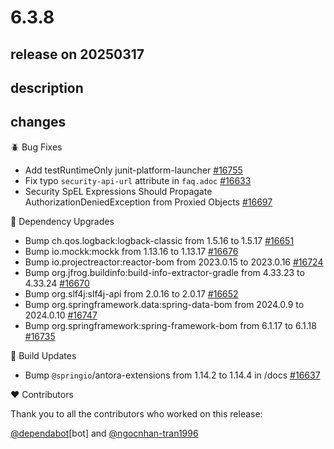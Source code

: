 # 6.3.8

## release on 20250317
## description
## changes
🪲 Bug Fixes

* Add testRuntimeOnly junit-platform-launcher <a href="https://github.com/spring-projects/spring-security/issues/16755" data-hovercard-type="issue" data-hovercard-url="/spring-projects/spring-security/issues/16755/hovercard">#16755</a>
* Fix typo <code>security-api-url</code> attribute in <code>faq.adoc</code> <a href="https://github.com/spring-projects/spring-security/pull/16633" data-hovercard-type="pull_request" data-hovercard-url="/spring-projects/spring-security/pull/16633/hovercard">#16633</a>
* Security SpEL Expressions Should Propagate AuthorizationDeniedException from Proxied Objects <a href="https://github.com/spring-projects/spring-security/issues/16697" data-hovercard-type="issue" data-hovercard-url="/spring-projects/spring-security/issues/16697/hovercard">#16697</a>

🔨 Dependency Upgrades

* Bump ch.qos.logback:logback-classic from 1.5.16 to 1.5.17 <a href="https://github.com/spring-projects/spring-security/pull/16651" data-hovercard-type="pull_request" data-hovercard-url="/spring-projects/spring-security/pull/16651/hovercard">#16651</a>
* Bump io.mockk:mockk from 1.13.16 to 1.13.17 <a href="https://github.com/spring-projects/spring-security/pull/16676" data-hovercard-type="pull_request" data-hovercard-url="/spring-projects/spring-security/pull/16676/hovercard">#16676</a>
* Bump io.projectreactor:reactor-bom from 2023.0.15 to 2023.0.16 <a href="https://github.com/spring-projects/spring-security/pull/16724" data-hovercard-type="pull_request" data-hovercard-url="/spring-projects/spring-security/pull/16724/hovercard">#16724</a>
* Bump org.jfrog.buildinfo:build-info-extractor-gradle from 4.33.23 to 4.33.24 <a href="https://github.com/spring-projects/spring-security/pull/16670" data-hovercard-type="pull_request" data-hovercard-url="/spring-projects/spring-security/pull/16670/hovercard">#16670</a>
* Bump org.slf4j:slf4j-api from 2.0.16 to 2.0.17 <a href="https://github.com/spring-projects/spring-security/pull/16652" data-hovercard-type="pull_request" data-hovercard-url="/spring-projects/spring-security/pull/16652/hovercard">#16652</a>
* Bump org.springframework.data:spring-data-bom from 2024.0.9 to 2024.0.10 <a href="https://github.com/spring-projects/spring-security/pull/16747" data-hovercard-type="pull_request" data-hovercard-url="/spring-projects/spring-security/pull/16747/hovercard">#16747</a>
* Bump org.springframework:spring-framework-bom from 6.1.17 to 6.1.18 <a href="https://github.com/spring-projects/spring-security/pull/16735" data-hovercard-type="pull_request" data-hovercard-url="/spring-projects/spring-security/pull/16735/hovercard">#16735</a>

🔩 Build Updates

* Bump <code>@springio</code>/antora-extensions from 1.14.2 to 1.14.4 in /docs <a href="https://github.com/spring-projects/spring-security/pull/16637" data-hovercard-type="pull_request" data-hovercard-url="/spring-projects/spring-security/pull/16637/hovercard">#16637</a>

❤️ Contributors

Thank you to all the contributors who worked on this release:

<a class="user-mention notranslate" data-hovercard-type="organization" data-hovercard-url="/orgs/dependabot/hovercard" data-octo-click="hovercard-link-click" data-octo-dimensions="link_type:self" href="https://github.com/dependabot">@dependabot</a>[bot] and <a class="user-mention notranslate" data-hovercard-type="user" data-hovercard-url="/users/ngocnhan-tran1996/hovercard" data-octo-click="hovercard-link-click" data-octo-dimensions="link_type:self" href="https://github.com/ngocnhan-tran1996">@ngocnhan-tran1996</a>

